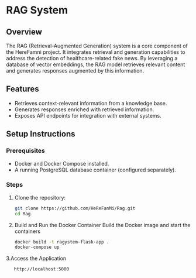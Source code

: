 # RAG System

## Overview
The RAG (Retrieval-Augmented Generation) system is a core component of the HereFamni project. It integrates retrieval and generation capabilities to address the detection of healthcare-related fake news. By leveraging a database of vector embeddings, the RAG model retrieves relevant content and generates responses augmented by this information.

## Features
- Retrieves context-relevant information from a knowledge base.
- Generates responses enriched with retrieved information.
- Exposes API endpoints for integration with external systems.

## Setup Instructions

### Prerequisites
- Docker and Docker Compose installed.
- A running PostgreSQL database container (configured separately).

### Steps
1. Clone the repository:
   ```bash
   git clone https://github.com/HeReFanMi/Rag.git
   cd Rag


2. Build and Run the Docker Container
Build the Docker image and start the containers
   ```bash
   docker build -t ragystem-flask-app .
   docker-compose up
3.Access the Application
   ```bash
      http://localhost:5000
